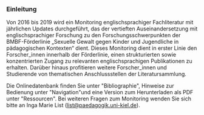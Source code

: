 ### Einleitung

Von 2016 bis 2019 wird ein Monitoring englischsprachiger Fachliteratur mit jährlichen Updates durchgeführt, das der vertieften Auseinandersetzung mit englischsprachiger Forschung zu den Forschungsschwerpunkten der BMBF-Förderlinie „Sexuelle Gewalt gegen Kinder und Jugendliche in pädagogischen Kontexten“ dient. Dieses Monitoring dient in erster Linie den Forscher_innen innerhalb der Förderlinie, einen strukturierten sowie konzentrierten Zugang zu relevanten englischsprachigen Publikationen zu erhalten. Darüber hinaus profitieren weitere Forscher_innen und Studierende von thematischen Anschlussstellen der Literatursammlung.

Die Onlinedatenbank finden Sie unter "Bibliographie", Hinweise zur Bedienung unter "Navigation"und eine Version zum Herunterladen als PDF unter "Ressourcen". Bei weiteren Fragen zum Monitoring wenden Sie sich bitte an Inga Marie List (list@paedagogik.uni-kiel.de).
